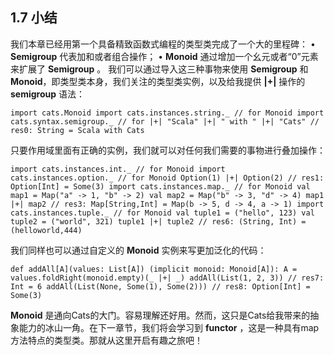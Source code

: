
## 1.7 小结

我们本章已经用第一个具备精致函数式编程的类型类完成了一个大的里程碑：
• **Semigroup** 代表加和或者组合操作；
• **Monoid** 通过增加一个幺元或者“0”元素来扩展了 **Semigroup** 。
我们可以通过导入这三种事物来使用 **Semigroup** 和 **Monoid**，即类型类本身，我们关注的类型类实例，以及给我提供 **|+|** 操作的 **semigroup** 语法：

`import cats.Monoid
import cats.instances.string._ // for Monoid import cats.syntax.semigroup._ // for |+|
"Scala" |+| " with " |+| "Cats"
// res0: String = Scala with Cats`

只要作用域里面有正确的实例，我们就可以对任何我们需要的事物进行叠加操作：

`import cats.instances.int._ // for Monoid import cats.instances.option._ // for Monoid
Option(1) |+| Option(2)
// res1: Option[Int] = Some(3)
import cats.instances.map._ // for Monoid
val map1 = Map("a" -> 1, "b" -> 2) val map2 = Map("b" -> 3, "d" -> 4)
map1 |+| map2
// res3: Map[String,Int] = Map(b -> 5, d -> 4, a -> 1) import cats.instances.tuple._ // for Monoid
val tuple1 = ("hello", 123)
val tuple2 = ("world", 321)
tuple1 |+| tuple2
// res6: (String, Int) = (helloworld,444)`

我们同样也可以通过自定义的 **Monoid** 实例来写更加泛化的代码：

`def addAll[A](values: List[A])
      (implicit monoid: Monoid[A]): A =
values.foldRight(monoid.empty)(_ |+| _) addAll(List(1, 2, 3))
// res7: Int = 6
addAll(List(None, Some(1), Some(2)))
// res8: Option[Int] = Some(3)`

**Monoid** 是通向Cats的大门。容易理解还好用。然而，这只是Cats给我带来的抽象能力的冰山一角。在下一章节，我们将会学习到 **functor** ，这是一种具有map方法特点的类型类。那就从这里开启有趣之旅吧！














#







































##
